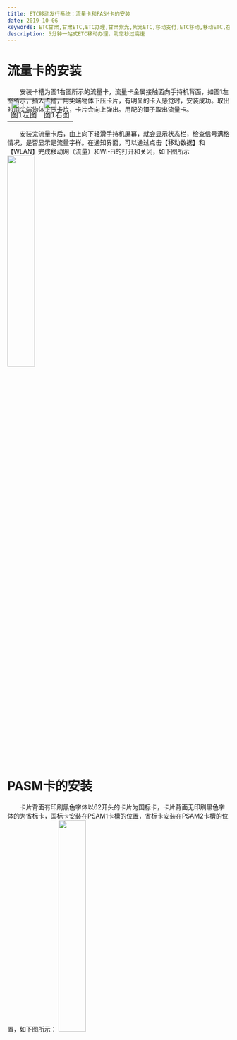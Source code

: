 ```yaml
---
title: ETC移动发行系统：流量卡和PASM卡的安装
date: 2019-10-06
keywords: ETC甘肃,甘肃ETC,ETC办理,甘肃紫光,紫光ETC,移动支付,ETC移动,移动ETC,在线充值,ETC办理,卡片办理,OBU办理,OBU激活,ETC手持终端,甘肃ETC办理,甘肃ETC发行,移动发行终端,ETC移动发行系统
description: 5分钟一站式ETC移动办理，助您秒过高速
---
```


# 流量卡的安装
&emsp;&emsp;安装卡槽为图1右图所示的流量卡，流量卡金属接触面向手持机背面，如图1左图所示，插入卡槽，用尖端物体下压卡片，有明显的卡入感觉时，安装成功。取出时用尖端物体下压卡片，卡片会向上弹出。用配的镊子取出流量卡。
<table style="margin-top: -47px;">
 <td><img src="/pub-images/4G_1.png"  width="70%" /><div style="text-align:center;">图1左图</div></td>
 <td><img src="/pub-images/4G_2.png"  width="67%" /><div style="text-align:center;">图1右图</div></td>
</table>

&emsp;&emsp;安装完流量卡后，由上向下轻滑手持机屏幕，就会显示状态栏，检查信号满格情况，是否显示是流量字样。在通知界面，可以通过点击【移动数据】和【WLAN】完成移动网（流量）和Wi-Fi的打开和关闭，如下图所示
<img src="/pub-images/wifi_2.png"  width="35%" />

# PASM卡的安装
&emsp;&emsp;卡片背面有印刷黑色字体以62开头的卡片为国标卡，卡片背面无印刷黑色字体的为省标卡，国标卡安装在PSAM1卡槽的位置，省标卡安装在PSAM2卡槽的位置，如下图所示：
<img src="/pub-images/PASM.png"  width="35%" /> 


